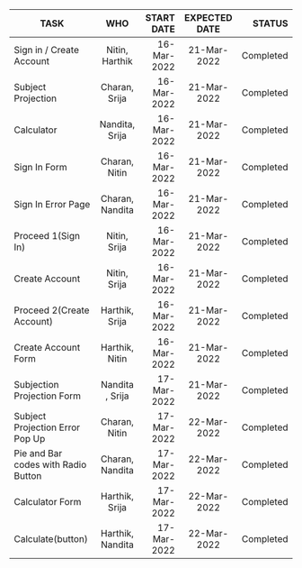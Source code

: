| TASK        | WHO           | START DATE  | EXPECTED DATE | STATUS 
| ------------- |:-------------:| -----:|:------------:| ------------:|
| Sign in / Create Account     | Nitin, Harthik | 16-Mar-2022 | 21-Mar-2022 | Completed |
| Subject Projection     | Charan, Srija      | 16-Mar-2022 |  21-Mar-2022 | Completed |
| Calculator | Nandita, Srija      | 16-Mar-2022 |  21-Mar-2022 | Completed |
| Sign In Form | Charan, Nitin      | 16-Mar-2022 |  21-Mar-2022 | Completed |
| Sign In Error Page     | Charan, Nandita      | 16-Mar-2022 |  21-Mar-2022 | Completed |
| Proceed 1(Sign In) | Nitin, Srija      | 16-Mar-2022 |  21-Mar-2022 | Completed |
| Create Account | Nitin, Srija      | 16-Mar-2022 |  21-Mar-2022 | Completed |
| Proceed 2(Create Account) | Harthik, Srija      | 16-Mar-2022 |  21-Mar-2022 | Completed |
| Create Account Form | Harthik, Nitin      | 16-Mar-2022 |  21-Mar-2022 | Completed |
| Subjection Projection Form | Nandita , Srija      | 17-Mar-2022 |  21-Mar-2022 | Completed |
| Subject Projection Error Pop Up | Charan, Nitin      | 17-Mar-2022 |  22-Mar-2022 | Completed |
| Pie and Bar codes with Radio Button     | Charan, Nandita      | 17-Mar-2022 |  22-Mar-2022 | Completed |
| Calculator Form | Harthik, Srija      | 17-Mar-2022 |  22-Mar-2022 | Completed |
| Calculate(button) | Harthik, Nandita      | 17-Mar-2022 |  22-Mar-2022 | Completed |
